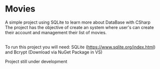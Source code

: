 # Movies

A simple project using SQLite to learn more about DataBase with CSharp <br>
The project has the objective of create an system where user's can create their account and management their list of movies.<br><br>

To run this project you will need: SQLite (https://www.sqlite.org/index.html) and Bcrypt (Download via NuGet Package in VS)

Project still under development

